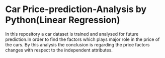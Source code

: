 # Car Price-prediction-Analysis by Python(Linear Regression)
In this repository a car dataset is trained and analysed for future prediction.In order to find the factors which plays major role in the price of the cars.
By this analysis the conclusion is regarding the price factors changes with respect to the independent attributes. 

